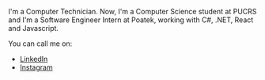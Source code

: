 
I'm a Computer Technician. 
Now, I'm a Computer Science student at PUCRS and I'm a Software Engineer Intern at Poatek, working with C#, .NET, React and Javascript. 

You can call me on: 
* [LinkedIn](www.linkedin.com/in/morgana-weber-280295142/)
* [Instagram](www.instagram.com/_morgsweber/)


